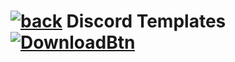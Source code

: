 # [![back](https://cdn.discordapp.com/emojis/887168885747511396?size=32)](https://reper2.github.io/Downloadable-Files/templates) Discord Templates [![DownloadBtn](https://cdn.discordapp.com/emojis/885670815725674527.png?size=32)](https://raw.githubusercontent.com/Reper2/Downloadable-Files/master/templates/discord.md)
